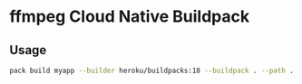 # ffmpeg Cloud Native Buildpack

## Usage

```bash
pack build myapp --builder heroku/buildpacks:18 --buildpack . --path ../myapp/
```
